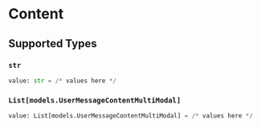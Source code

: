 # Content


## Supported Types

### `str`

```python
value: str = /* values here */
```

### `List[models.UserMessageContentMultiModal]`

```python
value: List[models.UserMessageContentMultiModal] = /* values here */
```

